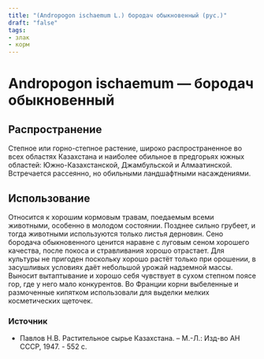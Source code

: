 ```yaml
---
title: "(Andropogon ischaemum L.) бородач обыкновенный (рус.)"
draft: "false"
tags:
- злак
- корм
--- 
```

# Andropogon ischaemum — бородач обыкновенный
## Распространение
Степное или горно-степное растение, широко распространенное во всех областях Казахстана и наиболее обильное в предгорьях южных областей: Южно-Казахстанской, Джамбульской и Алмаатинской. Встречается рассеянно, но обильными ландшафтными насаждениями.
## Использование
Относится к хорошим кормовым травам, поедаемым всеми животными, особенно в молодом состоянии. Позднее сильно грубеет, и тогда животными используются только листья дерновин. Сено бородача обыкновенного ценится наравне с луговым сеном хорошего качества, после покоса и стравливания хорошо отрастает. Для культуры не пригоден поскольку хорошо растёт только при орошении, в засушливых условиях даёт небольшой урожай надземной массы. Выносит вытаптывание и хорошо себя чувствует в сухом степном поясе гор, где у него мало конкурентов. Во Франции корни выбеленные и размоченные кипятком использовали для выделки мелких косметических щеточек.

### Источник
* Павлов Н.В. Растительное сырье Казахстана. – М.-Л.: Изд-во АН СССР, 1947. - 552 с.
